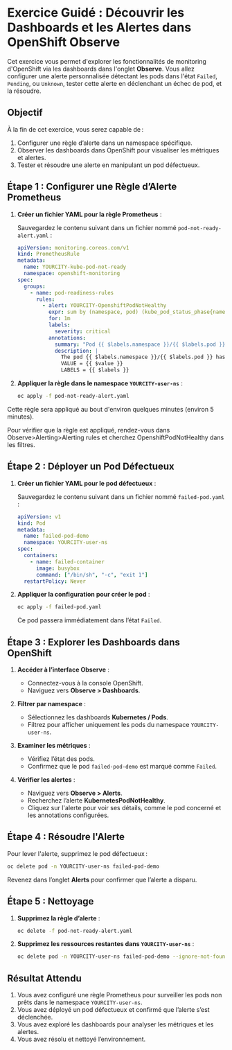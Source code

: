 # Exercice Guidé : Découvrir les Dashboards et les Alertes dans OpenShift Observe

Cet exercice vous permet d'explorer les fonctionnalités de monitoring d'OpenShift via les dashboards dans l'onglet **Observe**. Vous allez configurer une alerte personnalisée détectant les pods dans l'état `Failed`, `Pending`, ou `Unknown`, tester cette alerte en déclenchant un échec de pod, et la résoudre.


## Objectif

À la fin de cet exercice, vous serez capable de :
1. Configurer une règle d’alerte dans un namespace spécifique.
2. Observer les dashboards dans OpenShift pour visualiser les métriques et alertes.
3. Tester et résoudre une alerte en manipulant un pod défectueux.


## Étape 1 : Configurer une Règle d’Alerte Prometheus

1. **Créer un fichier YAML pour la règle Prometheus** :

   Sauvegardez le contenu suivant dans un fichier nommé `pod-not-ready-alert.yaml` :

   ```yaml
   apiVersion: monitoring.coreos.com/v1
   kind: PrometheusRule
   metadata:
     name: YOURCITY-kube-pod-not-ready
     namespace: openshift-monitoring
   spec:
     groups:
       - name: pod-readiness-rules
         rules:
           - alert: YOURCITY-OpenshiftPodNotHealthy
             expr: sum by (namespace, pod) (kube_pod_status_phase{namespace="YOURCITY-user-ns", phase=~"Pending|Unknown|Failed"}) > 0
             for: 1m
             labels:
               severity: critical
             annotations:
               summary: "Pod {{ $labels.namespace }}/{{ $labels.pod }} is not healthy"
               description: |
                 The pod {{ $labels.namespace }}/{{ $labels.pod }} has been in a non-running state for over 1 minute.
                 VALUE = {{ $value }}
                 LABELS = {{ $labels }}
   ```



2. **Appliquer la règle dans le namespace `YOURCITY-user-ns`** :

   ```bash
   oc apply -f pod-not-ready-alert.yaml
   ```

Cette règle sera appliqué au bout d'environ quelques minutes (environ 5 minutes).

Pour vérifier que la règle est appliqué, rendez-vous dans Observe>Alerting>Alerting rules et cherchez OpenshiftPodNotHealthy dans les filtres.

## Étape 2 : Déployer un Pod Défectueux

1. **Créer un fichier YAML pour le pod défectueux** :

   Sauvegardez le contenu suivant dans un fichier nommé `failed-pod.yaml` :

   ```yaml
   apiVersion: v1
   kind: Pod
   metadata:
     name: failed-pod-demo
     namespace: YOURCITY-user-ns
   spec:
     containers:
       - name: failed-container
         image: busybox
         command: ["/bin/sh", "-c", "exit 1"]
     restartPolicy: Never
   ```

2. **Appliquer la configuration pour créer le pod** :

   ```bash
   oc apply -f failed-pod.yaml
   ```

   Ce pod passera immédiatement dans l’état `Failed`.


## Étape 3 : Explorer les Dashboards dans OpenShift

1. **Accéder à l’interface Observe** :
   - Connectez-vous à la console OpenShift.
   - Naviguez vers **Observe > Dashboards**.

2. **Filtrer par namespace** :
   - Sélectionnez les dashboards **Kubernetes / Pods**.
   - Filtrez pour afficher uniquement les pods du namespace `YOURCITY-user-ns`.

3. **Examiner les métriques** :
   - Vérifiez l’état des pods.
   - Confirmez que le pod `failed-pod-demo` est marqué comme `Failed`.

4. **Vérifier les alertes** :
   - Naviguez vers **Observe > Alerts**.
   - Recherchez l’alerte **KubernetesPodNotHealthy**.
   - Cliquez sur l'alerte pour voir ses détails, comme le pod concerné et les annotations configurées.


## Étape 4 : Résoudre l'Alerte

Pour lever l'alerte, supprimez le pod défectueux :

```bash
oc delete pod -n YOURCITY-user-ns failed-pod-demo
```

Revenez dans l’onglet **Alerts** pour confirmer que l’alerte a disparu.

## Étape 5 : Nettoyage

1. **Supprimez la règle d’alerte** :

   ```bash
   oc delete -f pod-not-ready-alert.yaml
   ```

2. **Supprimez les ressources restantes dans `YOURCITY-user-ns`** :

   ```bash
   oc delete pod -n YOURCITY-user-ns failed-pod-demo --ignore-not-found
   ```

## Résultat Attendu

1. Vous avez configuré une règle Prometheus pour surveiller les pods non prêts dans le namespace `YOURCITY-user-ns`.
2. Vous avez déployé un pod défectueux et confirmé que l’alerte s’est déclenchée.
3. Vous avez exploré les dashboards pour analyser les métriques et les alertes.
4. Vous avez résolu et nettoyé l’environnement.
